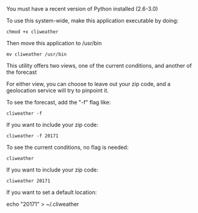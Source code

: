 You must have a recent version of Python installed (2.6-3.0)

To use this system-wide, make this application executable by doing:

	chmod +x cliweather

Then move this application to /usr/bin

	mv cliweather /usr/bin


This utility offers two views, one of the current conditions, and another of the forecast

For either view, you can choose to leave out your zip code, and a geolocation service will try to pinpoint it.

To see the forecast, add the "-f" flag like:

	cliweather -f

If you want to include your zip code:

	cliweather -f 20171

To see the current conditions, no flag is needed:

	cliweather

If you want to include your zip code:

	cliweather 20171

If you want to set a default location:

  echo "20171" > ~/.cliweather

